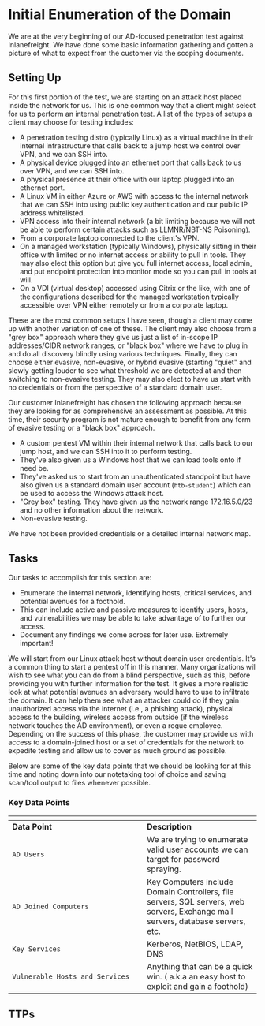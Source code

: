 # Initial Enumeration of the Domain

We are at the very beginning of our AD-focused penetration test against Inlanefreight. We have done some basic information gathering and gotten a picture of what to expect from the customer via the scoping documents.

## Setting Up

For this first portion of the test, we are starting on an attack host placed inside the network for us. This is one common way that a client might select for us to perform an internal penetration test. A list of the types of setups a client may choose for testing includes:

* A penetration testing distro (typically Linux) as a virtual machine in their internal infrastructure that calls back to a jump host we control over VPN, and we can SSH into.
* A physical device plugged into an ethernet port that calls back to us over VPN, and we can SSH into.
* A physical presence at their office with our laptop plugged into an ethernet port.
* A Linux VM in either Azure or AWS with access to the internal network that we can SSH into using public key authentication and our public IP address whitelisted.
* VPN access into their internal network (a bit limiting because we will not be able to perform certain attacks such as LLMNR/NBT-NS Poisoning).
* From a corporate laptop connected to the client's VPN.
* On a managed workstation (typically Windows), physically sitting in their office with limited or no internet access or ability to pull in tools. They may also elect this option but give you full internet access, local admin, and put endpoint protection into monitor mode so you can pull in tools at will.
* On a VDI (virtual desktop) accessed using Citrix or the like, with one of the configurations described for the managed workstation typically accessible over VPN either remotely or from a corporate laptop.

These are the most common setups I have seen, though a client may come up with another variation of one of these. The client may also choose from a "grey box" approach where they give us just a list of in-scope IP addresses/CIDR network ranges, or "black box" where we have to plug in and do all discovery blindly using various techniques. Finally, they can choose either evasive, non-evasive, or hybrid evasive (starting "quiet" and slowly getting louder to see what threshold we are detected at and then switching to non-evasive testing. They may also elect to have us start with no credentials or from the perspective of a standard domain user.

Our customer Inlanefreight has chosen the following approach because they are looking for as comprehensive an assessment as possible. At this time, their security program is not mature enough to benefit from any form of evasive testing or a "black box" approach.

* A custom pentest VM within their internal network that calls back to our jump host, and we can SSH into it to perform testing.
* They've also given us a Windows host that we can load tools onto if need be.
* They've asked us to start from an unauthenticated standpoint but have also given us a standard domain user account (`htb-student`) which can be used to access the Windows attack host.
* "Grey box" testing. They have given us the network range 172.16.5.0/23 and no other information about the network.
* Non-evasive testing.

We have not been provided credentials or a detailed internal network map.

## Tasks

Our tasks to accomplish for this section are:

* Enumerate the internal network, identifying hosts, critical services, and potential avenues for a foothold.
* This can include active and passive measures to identify users, hosts, and vulnerabilities we may be able to take advantage of to further our access.
* Document any findings we come across for later use. Extremely important!

We will start from our Linux attack host without domain user credentials. It's a common thing to start a pentest off in this manner. Many organizations will wish to see what you can do from a blind perspective, such as this, before providing you with further information for the test. It gives a more realistic look at what potential avenues an adversary would have to use to infiltrate the domain. It can help them see what an attacker could do if they gain unauthorized access via the internet (i.e., a phishing attack), physical access to the building, wireless access from outside (if the wireless network touches the AD environment), or even a rogue employee. Depending on the success of this phase, the customer may provide us with access to a domain-joined host or a set of credentials for the network to expedite testing and allow us to cover as much ground as possible.

Below are some of the key data points that we should be looking for at this time and noting down into our notetaking tool of choice and saving scan/tool output to files whenever possible.

### **Key Data Points**

<table data-header-hidden><thead><tr><th width="257.18182373046875"></th><th></th></tr></thead><tbody><tr><td><strong>Data Point</strong></td><td><strong>Description</strong></td></tr><tr><td><code>AD Users</code></td><td>We are trying to enumerate valid user accounts we can target for password spraying.</td></tr><tr><td><code>AD Joined Computers</code></td><td>Key Computers include Domain Controllers, file servers, SQL servers, web servers, Exchange mail servers, database servers, etc.</td></tr><tr><td><code>Key Services</code></td><td>Kerberos, NetBIOS, LDAP, DNS</td></tr><tr><td><code>Vulnerable Hosts and Services</code></td><td>Anything that can be a quick win. ( a.k.a an easy host to exploit and gain a foothold)</td></tr></tbody></table>

## TTPs

